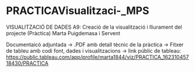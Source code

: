 # PRACTICAVisualitzaci-_MPS
VISUALITZACIÓ DE DADES
A9: Creació de la visualització i lliurament del projecte (Pràctica)
Marta Puigdemasa i Servent

Documentaicó adjuntada
   -> .PDF amb detall tècnic de la pràctica
   -> Fitxer de tableu amb codi font, dades i visualitzacions
   -> link públic de tableau: https://public.tableau.com/app/profile/marta1844/viz/PRACTICA_16231045718430/PRACTICA
